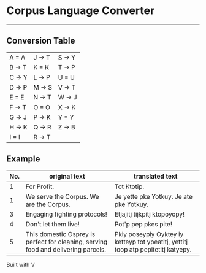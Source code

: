 # Corpus Language Converter
-----

## Conversion Table
| | | |
| ----- | ----- | ----- |
| A = A | J -> T | S -> Y |
| B -> T | K = K | T -> P |
| C -> Y | L -> P | U = U |
| D -> P | M -> S | V -> T |
| E = E | N -> T | W -> J |
| F -> T | O = O | X -> K |
| G -> J | P -> K | Y = Y |
| H -> K | Q -> R | Z -> B |
| I = I | R -> T |

## Example

| No.  | original text                | translated text                         |
| ---- | ---------------------------- | --------------------------------------- |
| 1    | For Profit.                  | Tot Ktotip.                             |
| 1    | We serve the Corpus. We are the Corpus.| Je yette pke Yotkuy. Je ate pke Yotkuy.|
| 3    | Engaging fighting protocols! | Etjajitj tijkpitj ktopoyopy!            |
| 4    | Don't let them live!         | Pot'p pep pkes pite!                    |
| 5    | This domestic Osprey is perfect for cleaning, serving food and delivering parcels.| Pkiy poseypiy Oyktey iy ketteyp tot ypeatitj, yettitj toop atp pepitetitj katyepy.|

Built with V